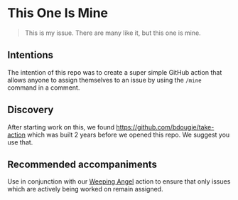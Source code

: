 # This One Is Mine
> This is my issue. There are many like it, but this one is mine.

## Intentions
The intention of this repo was to create a super simple GitHub action that allows anyone to assign themselves to an issue by using the `/mine` command in a comment.

## Discovery
After starting work on this, we found https://github.com/bdougie/take-action which was built 2 years before we opened this repo. We suggest you use that.

## Recommended accompaniments

Use in conjunction with our [Weeping Angel](https://github.com/GeekZoneHQ/weepingangel) action to ensure that only issues which are actively being worked on remain assigned.
